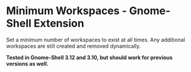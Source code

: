 Minimum Workspaces - Gnome-Shell Extension
===========================================

Set a minimum number of workspaces to exist at all times.
Any additional workspaces are still created and removed dynamically.

**Tested in Gnome-Shell 3.12 and 3.10, but should work for previous versions as well.**
